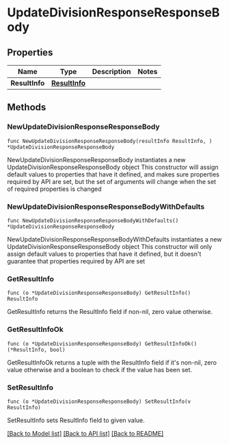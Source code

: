 # UpdateDivisionResponseResponseBody

## Properties

Name | Type | Description | Notes
------------ | ------------- | ------------- | -------------
**ResultInfo** | [**ResultInfo**](ResultInfo.md) |  | 

## Methods

### NewUpdateDivisionResponseResponseBody

`func NewUpdateDivisionResponseResponseBody(resultInfo ResultInfo, ) *UpdateDivisionResponseResponseBody`

NewUpdateDivisionResponseResponseBody instantiates a new UpdateDivisionResponseResponseBody object
This constructor will assign default values to properties that have it defined,
and makes sure properties required by API are set, but the set of arguments
will change when the set of required properties is changed

### NewUpdateDivisionResponseResponseBodyWithDefaults

`func NewUpdateDivisionResponseResponseBodyWithDefaults() *UpdateDivisionResponseResponseBody`

NewUpdateDivisionResponseResponseBodyWithDefaults instantiates a new UpdateDivisionResponseResponseBody object
This constructor will only assign default values to properties that have it defined,
but it doesn't guarantee that properties required by API are set

### GetResultInfo

`func (o *UpdateDivisionResponseResponseBody) GetResultInfo() ResultInfo`

GetResultInfo returns the ResultInfo field if non-nil, zero value otherwise.

### GetResultInfoOk

`func (o *UpdateDivisionResponseResponseBody) GetResultInfoOk() (*ResultInfo, bool)`

GetResultInfoOk returns a tuple with the ResultInfo field if it's non-nil, zero value otherwise
and a boolean to check if the value has been set.

### SetResultInfo

`func (o *UpdateDivisionResponseResponseBody) SetResultInfo(v ResultInfo)`

SetResultInfo sets ResultInfo field to given value.



[[Back to Model list]](../README.md#documentation-for-models) [[Back to API list]](../README.md#documentation-for-api-endpoints) [[Back to README]](../README.md)


